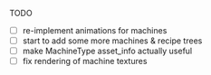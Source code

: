 TODO
- [ ] re-implement animations for machines
- [ ] start to add some more machines & recipe trees
- [ ] make MachineType asset_info actually useful
- [ ] fix rendering of machine textures